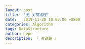 ```yaml
---
layout: post
title:  "图_关键路径"
date:   2019-11-20 10:05:00 +0800
categories: Algorithm
tags: DataStructure
author: pepe
description: 『 关键路 』
---
```






































